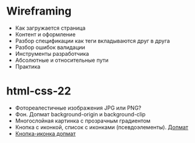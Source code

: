 # Wireframing

- Как загружается страница
- Контент и оформление
- Разбор спецификации как теги вкладываются друг в друга
- Разбор ошибок валидации
- Инструменты разработчика
- Абсолютные и относительные пути
- Практика

# html-css-22

- Фотореалестичные изображения JPG или PNG?
- Фон. Допмат background-origin и background-clip
- Многослойная картинка c прозрачным градиентом
- Кнопка с иконкой, список с иконками (псевдоэлементы).
  [Допмат](https://habr.com/ru/post/154319/)
- [Кнопка-иконка допмат](https://moderncss.dev/icon-button-css-styling-guide/)
